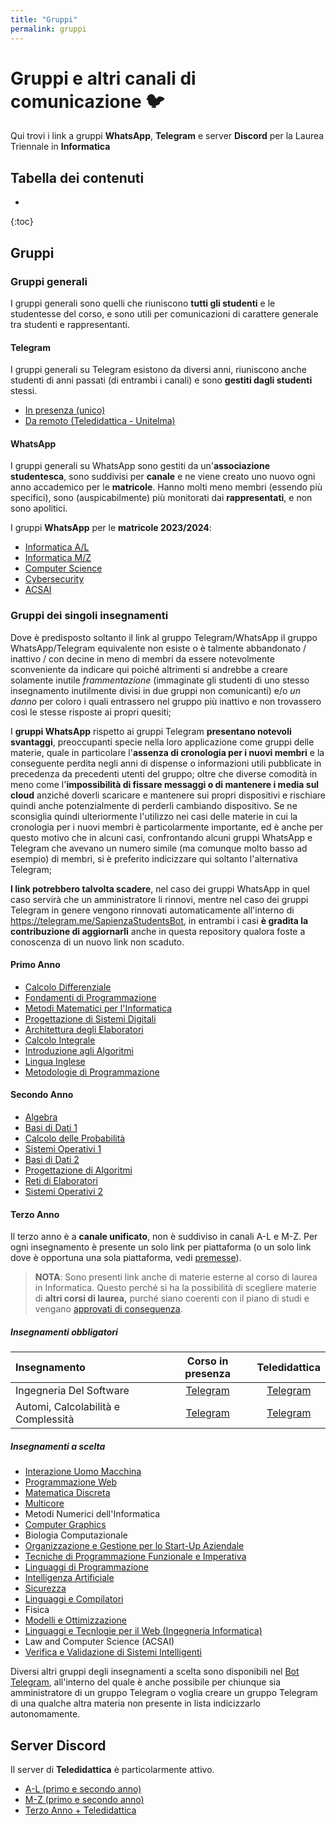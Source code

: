 ```yaml
---
title: "Gruppi"
permalink: gruppi
---
```


# Gruppi e altri canali di comunicazione 🐦

<!-- <p align="center"> -->
<!-- <p> -->
<!--   <img src="https://img.shields.io/badge/Discord-%235865F2.svg?style=for-the-badge&logo=discord&logoColor=white"> -->
<!--   <img src="https://img.shields.io/badge/WhatsApp-25D366?style=for-the-badge&logo=whatsapp&logoColor=white"> -->
<!--   <img src="https://img.shields.io/badge/Telegram-2CA5E0?style=for-the-badge&logo=telegram&logoColor=white"> -->
<!--   <img src="https://img.shields.io/badge/Facebook-%231877F2.svg?style=for-the-badge&logo=Facebook&logoColor=white"> -->
<!-- </p> -->
<!-- La seguente pagina contiene i link ai gruppi di comunicazione come **WhatsApp**, **Telegram** e **Discord** per ogni insegnamento della laurea triennale in Informatica e per i gruppi generali di ogni Anno Accademico. -->

Qui trovi i link a gruppi **WhatsApp**, **Telegram** e server **Discord** per la Laurea Triennale in **Informatica**

## Tabella dei contenuti
* 
{:toc}

## Gruppi

### Gruppi generali

I gruppi generali sono quelli che riuniscono **tutti gli studenti** e le studentesse del corso, e sono utili per comunicazioni di carattere generale tra studenti e rappresentanti.

#### Telegram

I gruppi generali su Telegram esistono da diversi anni, riuniscono anche studenti di anni passati (di entrambi i canali) e sono **gestiti dagli studenti** stessi.

<!-- I gruppi generali su Telegram esistono da diversi anni e riuniscono tutti gli studenti e le studentesse  -->
<!-- (il gruppo in presenza è **unico**, non è separato per canali) -->
<!-- in particolare, nel caso del gruppo della triennale in presenza, sia gli studenti e le studentesse del canale A/L sia gli studenti e le studentesse del canale M/Z -->
<!-- | Descrizione | Link | -->
<!-- | :- | :-: | -->

- [In presenza (unico)](https://t.me/sapienzainformatica)
- [Da remoto (Teledidattica - Unitelma)](https://t.me/InformaticaSapienzaTeledidattica)

#### WhatsApp

I gruppi generali su WhatsApp sono gestiti da un'**associazione studentesca**, sono suddivisi per **canale** e ne viene creato uno nuovo ogni anno accademico per le **matricole**. Hanno molti meno membri (essendo più specifici), sono (auspicabilmente) più monitorati dai **rappresentati**, e non sono apolitici.

<!-- I gruppi generali su WhatsApp sono gestiti da un'**associazione studentesca**, sono suddivisi per **canale** e ne viene creato uno nuovo ogni anno accademico per le **matricole**. Rispetto ai gruppi Telegram non godono quindi di apoliticità e di una platea molto più ampia di membri (quelli di tutti i canali e di tutti gli anni accademici) ma sono più specifici e auspicabilmente più monitorati dai rappresentanti per eventuali dubbi di rappresentanza. -->

I gruppi **WhatsApp** per le **matricole 2023/2024**:

- [Informatica A/L](https://chat.whatsapp.com/LQ7URHEodWwFy9lef532ZJ) 
- [Informatica M/Z](https://chat.whatsapp.com/FrQywvsNDReB6vfTv6NElO)
- [Computer Science](https://chat.whatsapp.com/HyHzjj4ypC6BghNiTSukIQ) 
- [Cybersecurity]( https://chat.whatsapp.com/HGqjF3YPYIq8sjMNEcZi7A)
- [ACSAI](https://chat.whatsapp.com/H4XKATjNMqxIhauBHv2JGI)

<!-- | Anno | Canale A-L | Canale M-Z | Gruppo Unico | -->
<!-- | :--- | :--------: | :--------: | -->
<!-- | 2023-2024 | [Link](https://chat.whatsapp.com/LQ7URHEodWwFy9lef532ZJ) | [Link](https://chat.whatsapp.com/FrQywvsNDReB6vfTv6NElO) | - | -->
<!-- | 2022-2023 | [Link](https://chat.whatsapp.com/G0JFRbnfH2tGNvG5aoGDfq) | [Link](https://chat.whatsapp.com/DiYRHHGhn9VIOtXxD7KAAK) | - | -->
<!-- | 2021-2022 | [Link](https://chat.whatsapp.com/IB4KHEu0R7tCz5G8PWPWOz) | [Link](https://chat.whatsapp.com/JkcRXRSx8S65IuASUAsXVb) | - |  -->
<!-- | 2020-2021 | [Link](https://chat.whatsapp.com/K24g7YAuRqw9Fi92gHmLGd) | [Link](https://chat.whatsapp.com/Cw7HNwLDmb3KWlhbHiaB0y) | [Link](https://chat.whatsapp.com/BmXr67w2jnmBV4EldlwtJZ) | -->

### Gruppi dei singoli insegnamenti

<!-- #### Premesse -->

Dove è predisposto soltanto il link al gruppo Telegram/WhatsApp il gruppo WhatsApp/Telegram equivalente non esiste o è talmente abbandonato / inattivo / con decine in meno di membri da essere notevolmente sconveniente da indicare qui poiché altrimenti si andrebbe a creare solamente inutile _frammentazione_ (immaginate gli studenti di uno stesso insegnamento inutilmente divisi in due gruppi non comunicanti) e/o _un danno_ per coloro i quali entrassero nel gruppo più inattivo e non trovassero così le stesse risposte ai propri quesiti;

I **gruppi WhatsApp** rispetto ai gruppi Telegram **presentano notevoli svantaggi**, preoccupanti specie nella loro applicazione come gruppi delle materie, quale in particolare l'**assenza di cronologia per i nuovi membri** e la conseguente perdita negli anni di dispense o informazioni utili pubblicate in precedenza da precedenti utenti del gruppo; oltre che diverse comodità in meno come l'**impossibilità di fissare messaggi o di mantenere i media sul cloud** anziché doverli scaricare e mantenere sui propri dispositivi e rischiare quindi anche potenzialmente di perderli cambiando dispositivo. Se ne sconsiglia quindi ulteriormente l'utilizzo nei casi delle materie in cui la cronologia per i nuovi membri è particolarmente importante, ed è anche per questo motivo che in alcuni casi, confrontando alcuni gruppi WhatsApp e Telegram che avevano un numero simile (ma comunque molto basso ad esempio) di membri, si è preferito indicizzare qui soltanto l'alternativa Telegram;

**I link potrebbero talvolta scadere**, nel caso dei gruppi WhatsApp in quel caso servirà che un amministratore li rinnovi, mentre nel caso dei gruppi Telegram in genere vengono rinnovati automaticamente all'interno di https://telegram.me/SapienzaStudentsBot, in entrambi i casi **è gradita la contribuzione di aggiornarli** anche in questa repository qualora foste a conoscenza di un nuovo link non scaduto.

#### Primo Anno

- [Calcolo Differenziale](https://t.me/+Cw_63BoRvE03YmM0)
- [Fondamenti di Programmazione](https://t.me/+NQ8H6iLHOIIwMzM0)
- [Metodi Matematici per l'Informatica](https://t.me/+m_-WkFEmQzdmZDZk)
- [Progettazione di Sistemi Digitali](https://t.me/+hr9OFwWWGCZhODU0)
- [Architettura degli Elaboratori](https://t.me/+2PAqwS4raLY4N2U0)
- [Calcolo Integrale](https://t.me/+lnnFbmFQNNBjNGRk)
- [Introduzione agli Algoritmi](https://t.me/+wJY633Yc1pUxMjk0)
- [Lingua Inglese](https://t.me/+clLwVwTLUHk3YzM0)
- [Metodologie di Programmazione](https://t.me/+8iyKxeRgfXtmY2Y0)

<!-- | Insegnamento | Gruppo |  -->
<!-- | :- | :-: | -->
<!-- | Calcolo Differenziale | [Telegram](https://t.me/+Cw_63BoRvE03YmM0) | -->
<!-- | Fondamenti di Programmazione | [Telegram](https://t.me/+NQ8H6iLHOIIwMzM0) | -->
<!-- | Metodi Matematici per l'Informatica | [Telegram](https://t.me/+m_-WkFEmQzdmZDZk) | -->
<!-- | Progettazione di Sistemi Digitali | [Telegram](https://t.me/+hr9OFwWWGCZhODU0) | -->
<!-- | Architettura degli Elaboratori | [Telegram](https://t.me/+2PAqwS4raLY4N2U0) | -->
<!-- | Calcolo Integrale | [Telegram](https://t.me/+lnnFbmFQNNBjNGRk) | -->
<!-- | Introduzione agli Algoritmi | [Telegram](https://t.me/+wJY633Yc1pUxMjk0) | -->
<!-- | Lingua Inglese | [Telegram](https://t.me/+clLwVwTLUHk3YzM0) | -->
<!-- | Metodologie di Programmazione | [Telegram](https://t.me/+8iyKxeRgfXtmY2Y0) | -->

#### Secondo Anno

- [Algebra](https://t.me/+798mXLThj_JmYTBk)
- [Basi di Dati 1](https://t.me/+eRVplF3Va3dlNDJk)
- [Calcolo delle Probabilità](https://t.me/+Dq6lPczRbJtmNmVk)
- [Sistemi Operativi 1](https://t.me/+oF0ppISY8EFmOTZk)
- [Basi di Dati 2](https://t.me/+xTuUWRfneSwwMjBk)
- [Progettazione di Algoritmi](https://t.me/+qtCCTLlBW4pjY2Jk)
- [Reti di Elaboratori](https://t.me/+vNSkWJUgs9Y1MzFk)
- [Sistemi Operativi 2](https://t.me/+PzNOzkmwVio4Nzg0)

<!-- | Insegnamento | Gruppo | -->
<!-- | :- | :-: | -->
<!-- | Algebra | [Telegram](https://t.me/+798mXLThj_JmYTBk) | -->
<!-- | Basi di Dati 1 | [Telegram](https://t.me/+eRVplF3Va3dlNDJk) | -->
<!-- | Calcolo delle Probabilità | [Telegram](https://t.me/+Dq6lPczRbJtmNmVk) | -->
<!-- | Sistemi Operativi 1 | [Telegram](https://t.me/+oF0ppISY8EFmOTZk) | -->
<!-- | Basi di Dati 2 | [Telegram](https://t.me/+xTuUWRfneSwwMjBk) | -->
<!-- | Progettazione di Algoritmi &emsp; &emsp; &emsp; &emsp; | [Telegram](https://t.me/+qtCCTLlBW4pjY2Jk) | -->
<!-- | Reti di Elaboratori| [Telegram](https://t.me/+vNSkWJUgs9Y1MzFk) | -->
<!-- | Sistemi Operativi 2 | [Telegram](https://t.me/+PzNOzkmwVio4Nzg0) | -->

#### Terzo Anno

Il terzo anno è a **canale unificato**, non è suddiviso in canali A-L e M-Z. Per ogni insegnamento è presente un solo link per piattaforma (o un solo link dove è opportuna una sola piattaforma, vedi [premesse](#gruppi-dei-singoli-insegnamenti)).

> **NOTA**: Sono presenti link anche di materie esterne al corso di laurea in Informatica. Questo perché si ha la possibilità di scegliere materie di **altri corsi di laurea,** purché siano coerenti con il piano di studi e vengano [approvati di conseguenza](./percorso-formativo#come-scegliere-gli-esami-esterni).

##### Insegnamenti obbligatori

| Insegnamento | Corso in presenza | Teledidattica |
| :- | :-: | :-: |
| Ingegneria Del Software | [Telegram](https://t.me/+u6hEDMJqXsNhZjk0) | [Telegram](https://t.me/+ziirbiKQi2g5ZjU0) |
| Automi, Calcolabilità e Complessità | [Telegram](https://t.me/+u6hEDMJqXsNhZjk0) | [Telegram](https://t.me/+cyF-V6dnurcyNGQ0) |

##### Insegnamenti a scelta

<!-- | Insegnamento | Gruppo unico | -->
<!-- | :----------: | :----------: | -->

- [Interazione Uomo Macchina](https://t.me/+SH7YpeAP-WpNXCC_)
- [Programmazione Web](https://t.me/+SNkXYOYD8edMJ4TS)
- [Matematica Discreta](https://t.me/+x5k6q2yrsztlOWVk)
- [Multicore](https://t.me/+VBYueH15i5bz6MZv)
- Metodi Numerici dell'Informatica
- [Computer Graphics](https://t.me/+UkvugTa0Bxm0nA4t)
- Biologia Computazionale
- [Organizzazione e Gestione per lo Start-Up Aziendale](https://t.me/+UwPBxAs2d1t1DyEO)
- [Tecniche di Programmazione Funzionale e Imperativa](https://t.me/+FX62ifPquP9kODA8)
- [Linguaggi di Programmazione](https://t.me/+WMcOOMn-dTLBVtQq)
- [Intelligenza Artificiale](https://t.me/+ScQeqz7Ij1hglCy-)
- [Sicurezza](https://t.me/+VOfFTJId_33Juoly)
- [Linguaggi e Compilatori](https://t.me/+SpmBS1GeLmVO-4ff)
- Fisica
- [Modelli e Ottimizzazione](https://t.me/+TyMj4NBvh8pVeId9)
- [Linguaggi e Tecnlogie per il Web (Ingegneria Informatica)](https://t.me/+VHTJ59xpWcgjLkl8)
- Law and Computer Science (ACSAI)
- [Verifica e Validazione di Sistemi Intelligenti](https://t.me/+VD1dKb1M777XscAU)

Diversi altri gruppi degli insegnamenti a scelta sono disponibili nel [Bot Telegram](https://t.me/SapienzaStudentsBot), all'interno del quale è anche possibile per chiunque sia amministratore di un gruppo Telegram o voglia creare un gruppo Telegram di una qualche altra materia non presente in lista indicizzarlo autonomamente.

## Server Discord

Il server di **Teledidattica** è particolarmente attivo.

- [A-L (primo e secondo anno)](https://discord.gg/QEzjgwnjTp) 
- [M-Z (primo e secondo anno)](https://discord.gg/APKFM5V5ed) 
- [Terzo Anno + Teledidattica](https://discord.gg/Wg94weSeq3)

<!-- La seguente tabella contiene link ai Server Discord di ogni anno e canale -->
<!-- I link ai Server Discord -->
<!-- | Canale | Canale A/L | Canale M/Z | Teledidattica | -->
<!-- | :----: | :--------: | :--------: | :-----------: | -->
<!-- | 1° anno | [UNISCITI](https://discord.gg/QEzjgwnjTp) | [UNISCITI](https://discord.gg/APKFM5V5ed) | — | -->
<!-- | 2° anno | [UNISCITI](https://discord.gg/QEzjgwnjTp) | [UNISCITI](https://discord.gg/APKFM5V5ed) | — | -->
<!-- | 3° anno | [UNISCITI](https://discord.gg/Wg94weSeq3) | [UNISCITI](https://discord.gg/Wg94weSeq3) | [UNISCITI](https://discord.gg/Wg94weSeq3) | -->
